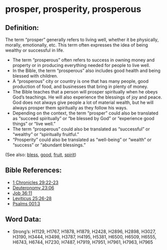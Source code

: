 # prosper, prosperity, prosperous

## Definition:

The term “prosper” generally refers to living well, whether it be physically, morally, emotionally, etc. This term often expresses the idea of being wealthy or successful in life.

* The term “prosperous” often refers to success in owning money and property or in producing everything needed for people to live well.
* In the Bible, the term “prosperous” also includes good health and being blessed with children.
* A “prosperous” city or country is one that has many people, good production of food, and businesses that bring in plenty of money.
* The Bible teaches that a person will prosper spiritually when he obeys God’s teachings. He will also experience the blessings of joy and peace. God does not always give people a lot of material wealth, but he will always prosper them spiritually as they follow his ways.
* Depending on the context, the term “prosper” could also be translated as “succeed spiritually” or “be blessed by God” or “experience good things” or “live well.”
* The term “prosperous” could also be translated as “successful” or “wealthy” or “spiritually fruitful.”
* “Prosperity” could also be translated as “well-being” or “wealth” or “success” or “abundant blessings.”

(See also: [bless](../kt/bless.md), [good](../kt/good.md), [fruit](../other/fruit.md), [spirit](../kt/spirit.md))

## Bible References:

* [1 Chronicles 29:22-23](rc://en/tn/help/1ch/29/22)
* [Deuteronomy 23:06](rc://en/tn/help/deu/23/06)
* [Job 36:11](rc://en/tn/help/job/36/11)
* [Leviticus 25:26-28](rc://en/tn/help/lev/25/26)
* [Psalms 001:3](rc://en/tn/help/psa/001/3)

## Word Data:

* Strong’s: H1129, H1767, H1878, H1879, H2428, H2896, H2898, H3027, H3190, H3444, H3498, H3787, H4195, H5381, H6500, H6509, H6555, H6743, H6744, H7230, H7487, H7919, H7951, H7961, H7963, H7965
